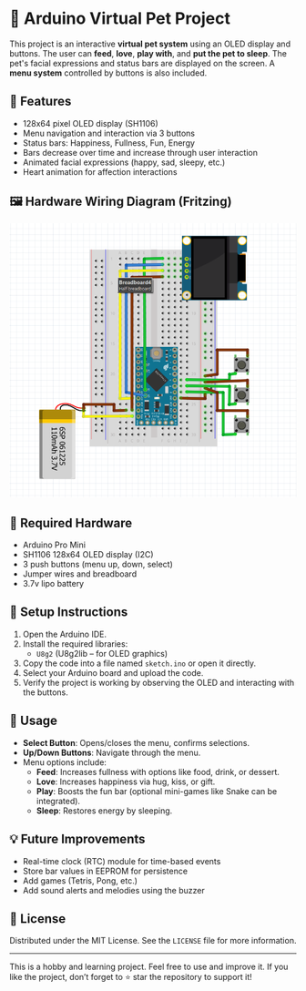# 🐾 Arduino Virtual Pet Project

This project is an interactive **virtual pet system** using an OLED display and buttons. The user can **feed**, **love**, **play with**, and **put the pet to sleep**. The pet's facial expressions and status bars are displayed on the screen. A **menu system** controlled by buttons is also included.

## 🚀 Features

- 128x64 pixel OLED display (SH1106)
- Menu navigation and interaction via 3 buttons
- Status bars: Happiness, Fullness, Fun, Energy
- Bars decrease over time and increase through user interaction
- Animated facial expressions (happy, sad, sleepy, etc.)
- Heart animation for affection interactions

## 🖼️ Hardware Wiring Diagram (Fritzing)

![Fritzing Diagram](fritzing_shema.png)

## 🧠 Required Hardware

- Arduino Pro Mini
- SH1106 128x64 OLED display (I2C)
- 3 push buttons (menu up, down, select)
- Jumper wires and breadboard
- 3.7v lipo battery

## 🔧 Setup Instructions

1. Open the Arduino IDE.
2. Install the required libraries:
   - `U8g2` (U8g2lib – for OLED graphics)
3. Copy the code into a file named `sketch.ino` or open it directly.
4. Select your Arduino board and upload the code.
5. Verify the project is working by observing the OLED and interacting with the buttons.

## 📝 Usage

- **Select Button**: Opens/closes the menu, confirms selections.
- **Up/Down Buttons**: Navigate through the menu.
- Menu options include:
  - **Feed**: Increases fullness with options like food, drink, or dessert.
  - **Love**: Increases happiness via hug, kiss, or gift.
  - **Play**: Boosts the fun bar (optional mini-games like Snake can be integrated).
  - **Sleep**: Restores energy by sleeping.

## 💡 Future Improvements

- Real-time clock (RTC) module for time-based events
- Store bar values in EEPROM for persistence
- Add games (Tetris, Pong, etc.)
- Add sound alerts and melodies using the buzzer

## 📜 License

Distributed under the MIT License. See the `LICENSE` file for more information.

---

This is a hobby and learning project. Feel free to use and improve it. If you like the project, don’t forget to ⭐ star the repository to support it!
